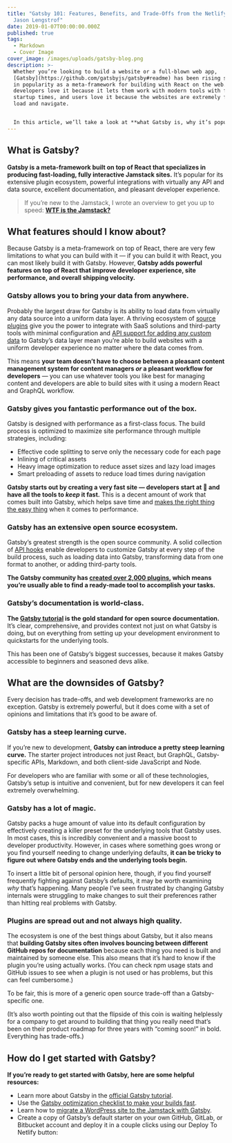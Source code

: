 ```yaml
---
title: "Gatsby 101: Features, Benefits, and Trade-Offs from the Netlify Blog By
  Jason Lengstrof"
date: 2019-01-07T00:00:00.000Z
published: true
tags:
  - Markdown
  - Cover Image
cover_image: /images/uploads/gatsby-blog.png
description: >-
  Whether you’re looking to build a website or a full-blown web app,
  [Gatsby](https://github.com/gatsbyjs/gatsby#readme) has been rising steadily
  in popularity as a meta-framework for building with React on the web. Many
  developers love it because it lets them work with modern tools with fast
  startup times, and users love it because the websites are extremely fast to
  load and navigate.


  In this article, we’ll take a look at **what Gatsby is, why it’s popular, and how it’s different from other tools in the web development space.**
---
```

## What is Gatsby?

**Gatsby is a meta-framework built on top of React that specializes in producing fast-loading, fully interactive Jamstack sites.** It’s popular for its extensive plugin ecosystem, powerful integrations with virtually any API and data source, excellent documentation, and pleasant developer experience.

> If you’re new to the Jamstack, I wrote an overview to get you up to speed: **[WTF is the Jamstack?](https://www.learnwithjason.dev/blog/wtf-is-jamstack/)**

## What features should I know about?

Because Gatsby is a meta-framework on top of React, there are very few limitations to what you can build with it — if you can build it with React, you can most likely build it with Gatsby. However, **Gatsby adds powerful features on top of React that improve developer experience, site performance, and overall shipping velocity.**

### Gatsby allows you to bring your data from anywhere.

Probably the largest draw for Gatsby is its ability to load data from virtually any data source into a uniform data layer. A thriving ecosystem of [source plugins](https://www.gatsbyjs.org/plugins/?=gatsby-source) give you the power to integrate with SaaS solutions and third-party tools with minimal configuration and [API support for adding any custom data](https://www.gatsbyjs.org/docs/node-apis/#sourceNodes) to Gatsby’s data layer mean you’re able to build websites with a uniform developer experience no matter where the data comes from.

This means **your team doesn’t have to choose between a pleasant content management system for content managers *or* a pleasant workflow for developers** — you can use whatever tools you like best for managing content and developers are able to build sites with it using a modern React and GraphQL workflow.

### Gatsby gives you fantastic performance out of the box.

Gatsby is designed with performance as a first-class focus. The build process is optimized to maximize site performance through multiple strategies, including:

* Effective code splitting to serve only the necessary code for each page
* Inlining of critical assets
* Heavy image optimization to reduce asset sizes and lazy load images
* Smart preloading of assets to reduce load times during navigation

**Gatsby starts out by creating a very fast site — developers start at 💯 and have all the tools to *keep* it fast.** This is a decent amount of work that comes built into Gatsby, which helps save time and [makes the right thing the easy thing](https://lengstorf.com/right-thing-easy-thing/) when it comes to performance.

### Gatsby has an extensive open source ecosystem.

Gatsby’s greatest strength is the open source community. A solid collection of [API hooks](https://www.gatsbyjs.org/docs/node-apis/) enable developers to customize Gatsby at every step of the build process, such as loading data into Gatsby, transforming data from one format to another, or adding third-party tools.

**The Gatsby community has [created over 2,000 plugins](https://www.gatsbyjs.org/plugins/), which means you’re usually able to find a ready-made tool to accomplish your tasks.**

### Gatsby’s documentation is world-class.

**The [Gatsby tutorial](https://www.gatsbyjs.org/tutorial/) is the gold standard for open source documentation.** It’s clear, comprehensive, and provides context not just on what Gatsby is doing, but on everything from setting up your development environment to quickstarts for the underlying tools.

This has been one of Gatsby‘s biggest successes, because it makes Gatsby accessible to beginners and seasoned devs alike.

## What are the downsides of Gatsby?

Every decision has trade-offs, and web development frameworks are no exception. Gatsby is extremely powerful, but it does come with a set of opinions and limitations that it’s good to be aware of.

### Gatsby has a steep learning curve.

If you’re new to development, **Gatsby can introduce a pretty steep learning curve.** The starter project introduces not just React, but GraphQL, Gatsby-specific APIs, Markdown, and both client-side JavaScript and Node.

For developers who are familiar with some or all of these technologies, Gatsby’s setup is intuitive and convenient, but for new developers it can feel extremely overwhelming.

### Gatsby has a lot of magic.

Gatsby packs a huge amount of value into its default configuration by effectively creating a killer preset for the underlying tools that Gatsby uses. In most cases, this is incredibly convenient and a massive boost to developer productivity. However, in cases where something goes wrong or you find yourself needing to change underlying defaults, **it can be tricky to figure out where Gatsby ends and the underlying tools begin.**

To insert a little bit of personal opinion here, though, if you find yourself frequently fighting against Gatsby’s defaults, it may be worth examining *why* that’s happening. Many people I’ve seen frustrated by changing Gatsby internals were struggling to make changes to suit their preferences rather than hitting real problems with Gatsby.

### Plugins are spread out and not always high quality.

The ecosystem is one of the best things about Gatsby, but it also means that **building Gatsby sites often involves bouncing between different GitHub repos for documentation** because each thing you need is built and maintained by someone else. This also means that it’s hard to know if the plugin you’re using actually works. (You can check npm usage stats and GitHub issues to see when a plugin is not used or has problems, but this can feel cumbersome.)

To be fair, this is more of a generic open source trade-off than a Gatsby-specific one.

(It’s also worth pointing out that the flipside of this coin is waiting helplessly for a company to get around to building that thing you really need that’s been on their product roadmap for three years with “coming soon!” in bold. Everything has trade-offs.)



## How do I get started with Gatsby?

**If you’re ready to get started with Gatsby, here are some helpful resources:**

* Learn more about Gatsby in the [official Gatsby tutorial](https://www.gatsbyjs.org/tutorial/).
* Use the [Gatsby optimization checklist to make your builds fast](https://www.netlify.com/blog/2020/06/11/5-optimizations-for-faster-gatsby-builds/?utm_source=blog&utm_medium=gatsby-101-jl&utm_campaign=devex).
* Learn how to [migrate a WordPress site to the Jamstack with Gatsby](https://www.netlify.com/blog/2020/03/23/migrate-your-wordpress-site-to-the-jamstack/?utm_source=blog&utm_medium=gatsby-101-jl&utm_campaign=devex).
* Create a copy of Gatsby’s default starter on your own GitHub, GitLab, or Bitbucket account and deploy it in a couple clicks using our Deploy To Netlify button:[](http://app.netlify.com/start/deploy?repository=https://github.com/gatsbyjs/gatsby-starter-default&utm_source=blog&utm_medium=gatsby-101-jl&utm_campaign=devex)